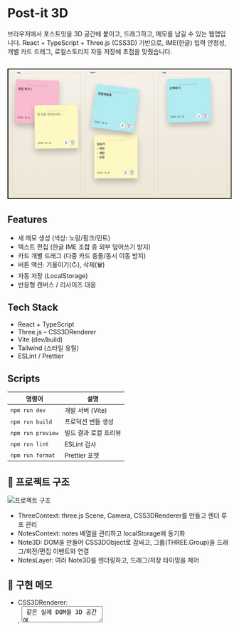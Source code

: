 # Post-it 3D

브라우저에서 포스트잇을 3D 공간에 붙이고, 드래그하고, 메모를 남길 수 있는 웹앱입니다.
React + TypeScript + Three.js (CSS3D) 기반으로, IME(한글) 입력 안정성, 개별 카드 드래그, 로컬스토리지 자동 저장에 초점을 맞췄습니다.

## ![alt text](image.png)


## Features

- 새 메모 생성 (색상: 노랑/핑크/민트)
- 텍스트 편집 (한글 IME 조합 중 외부 덮어쓰기 방지)
- 카드 개별 드래그 (다중 카드 충돌/동시 이동 방지)
- 버튼 액션: 기울이기(↻), 삭제(🗑️)
- 자동 저장 (LocalStorage)
- 반응형 캔버스 / 리사이즈 대응

## Tech Stack

- React + TypeScript
- Three.js – CSS3DRenderer
- Vite (dev/build)
- Tailwind (스타일 유틸)
- ESLint / Prettier

## Scripts

| 명령어            | 설명                  |
| ----------------- | --------------------- |
| `npm run dev`     | 개발 서버 (Vite)      |
| `npm run build`   | 프로덕션 번들 생성    |
| `npm run preview` | 빌드 결과 로컬 프리뷰 |
| `npm run lint`    | ESLint 검사           |
| `npm run format`  | Prettier 포맷         |


## 📁 프로젝트 구조

![프로젝트 구조](https://github.com/user-attachments/assets/0e17383c-08c4-4815-8d67-b41629432d0d)


- ThreeContext: three.js Scene, Camera, CSS3DRenderer를 만들고 렌더 루프 관리
- NotesContext: notes 배열을 관리하고 localStorage에 동기화
- Note3D: DOM을 만들어 CSS3DObject로 감싸고, 그룹(THREE.Group)을 드래그/회전/편집 이벤트와 연결
- NotesLayer: 여러 Note3D를 렌더링하고, 드래그/저장 타이밍을 제어

## 🧩 구현 메모

- CSS3DRenderer: <div>, <textarea> 같은 실제 DOM을 3D 공간에 배치합니다.
- 드래그: 화면 픽셀 → 월드 좌표 변환해서 그룹 위치를 갱신하고, pointerup에 최종 위치를 저장합니다.
- IME(한글): compositionstart/end 이벤트로 조합 중에는 저장을 지연합니다.
- 이벤트 충돌 방지: 버튼과 텍스트영역은 캡처 단계에서 stopPropagation()으로 드래그 시작을 막습니다.
- 퍼시스턴스: NotesContext가 notes 상태를 localStorage에 자동으로 저장합니다.
